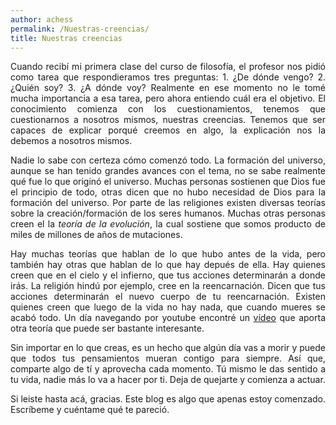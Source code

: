 ```yaml
---
author: achess
permalink: /Nuestras-creencias/
title: Nuestras creencias
---
```


<p align="justify">
Cuando recibí mi primera clase del curso de filosofía, el profesor nos pidió como tarea que respondieramos tres preguntas: 1. ¿De dónde vengo? 2. ¿Quién soy? 3. ¿A dónde voy? Realmente en ese momento no le tomé mucha importancia a esa tarea, pero ahora entiendo cuál era el objetivo. El conocimiento comienza con los cuestionamientos, tenemos que cuestionarnos a nosotros mismos, nuestras creencias. Tenemos que ser capaces de explicar porqué creemos en algo, la explicación nos la debemos a nosotros mismos.  
</p>

<p align="justify">
Nadie lo sabe con certeza cómo comenzó todo. La formación del universo, aunque se han tenido grandes avances con el tema, no se sabe realmente qué fue lo que originó el universo. Muchas personas sostienen que Dios fue el principio de todo, otras dicen que no hubo necesidad de Dios para la formación del universo. Por parte de las religiones existen diversas teorías sobre la creación/formación de los seres humanos. Muchas otras personas creen el la <em>teoría de la evolución</em>, la cual sostiene que somos producto de miles de millones de años de mutaciones. 
</p>

<p align="justify">
Hay muchas teorías que hablan de lo que hubo antes de la vida, pero también hay otras que hablan de lo que hay depués de ella. Hay quienes creen que en el cielo y el infierno, que tus acciones determinarán a donde irás. La religión hindú por ejemplo, cree en la reencarnación. Dicen que tus acciones determinarán el nuevo cuerpo de tu reencarnación. Existen quienes creen que luego de la vida no hay nada, que cuando mueres se acabó todo. Un día navegando por youtube encontré un <a href="https://www.youtube.com/watch?v=oO5BN_S0yk4&fbclid=IwAR221CR6KrmcUmsBbiIDN2cgYu-18eakiKdUdWuzibKWYujznIBwRyqw9XU">vídeo</a> que aporta otra teoría que puede ser bastante interesante. 
</p>

<p align="justify">
Sin importar en lo que creas, es un hecho que algún día vas a morir y puede que todos tus pensamientos mueran contigo para siempre. Así que, comparte algo de tí y aprovecha cada momento. Tú mismo le das sentido a tu vida, nadie más lo va a hacer por ti. Deja de quejarte y comienza a actuar. 
</p>

<p align="justify">
Si leiste hasta acá, gracias. Este blog es algo que apenas estoy comenzado. Escríbeme y cuéntame qué te pareció.  
</p>